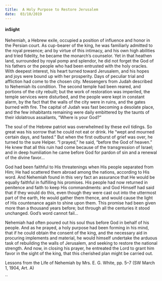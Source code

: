 ```yaml
---
title:  A Holy Purpose to Restore Jerusalem
date:  03/10/2019
---
```


#### inSight

Nehemiah, a Hebrew exile, occupied a position of influence and honor in the Persian court. As cup-bearer of the king, he was familiarly admitted to the royal presence; and by virtue of this intimacy, and his own high abilities and tried fidelity, he became the monarch’s counselor. Yet in that heathen land, surrounded by royal pomp and splendor, he did not forget the God of his fathers or the people who had been entrusted with the holy oracles. With deepest interest, his heart turned toward Jerusalem, and his hopes and joys were bound up with her prosperity. Days of peculiar trial and affliction had come to the chosen city. Messengers from Judah described to Nehemiah its condition. The second temple had been reared, and portions of the city rebuilt; but the work of restoration was imperiled, the temple services were disturbed, and the people were kept in constant alarm, by the fact that the walls of the city were in ruins, and the gates burned with fire. The capital of Judah was fast becoming a desolate place, and the few inhabitants remaining were daily embittered by the taunts of their idolatrous assailants, “Where is your God?”

The soul of the Hebrew patriot was overwhelmed by these evil tidings. So great was his sorrow that he could not eat or drink. He “wept and mourned certain days, and fasted.” But when the first outburst of grief was over, he turned to the sure Helper. “I prayed,” he said, “before the God of heaven.” He knew that all this ruin had come because of the transgression of Israel; and in deep humiliation he came before God for pardon of sin and a renewal of the divine favor…

God had been faithful to His threatenings when His people separated from Him; He had scattered them abroad among the nations, according to His word. And Nehemiah found in this very fact an assurance that He would be equally faithful in fulfilling his promises. His people had now returned in penitence and faith to keep His commandments: and God Himself had said that if they would do this, even though they were cast out into the uttermost part of the earth, He would gather them thence, and would cause the light of His countenance again to shine upon them. This promise had been given more than a thousand years before; but through all the centuries it stood unchanged. God’s word cannot fail…

Nehemiah had often poured out his soul thus before God in behalf of his people. And as he prayed, a holy purpose had been forming in his mind, that if he could obtain the consent of the king, and the necessary aid in procuring implements and material, he would himself undertake the arduous task of rebuilding the walls of Jerusalem, and seeking to restore the national strength. And now, in closing his prayer, he entreated the Lord to grant him favor in the sight of the king, that this cherished plan might be carried out.

Lessons from the Life of Nehemiah by Mrs. E. G. White, pp. 5–7 (SW March 1, 1904, Art. A)

``